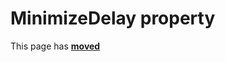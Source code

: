 # MinimizeDelay property #

This page has [**moved**](https://lib-docs.delphidabbler.com/WdwState/5/API/TPJCustomWdwState-MinimizeDelay)